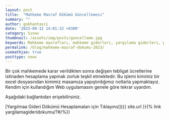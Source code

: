 ```yaml
---
layout: post
title:  "Mahkeme Masraf Dökümü Güncellemesi"
summary: ""
author: gokhantasci
date: '2023-09-12 14:01:32 +0300'
category: Sınav
thumbnail: /assets/img/posts/guncelleme.jpg
keywords: Mahkeme masrafları, mahkeme giderleri, yargılama giderleri, posta masrafları, bilirkişi masrafları, adliye masrafları, adliye cezası, mahkeme cezası
permalink: /blog/mahkeme-masraf-dokumu-2023/
usemathjax: true
posttype: news
---
```


Bir çok mahkemede karar verildikten sonra değişen tebligat ücretlerine istinaden hesaplama yapmak zorluk teşkil etmektedir.
Bu işlemi kimimiz bir excel dosyasından kimimiz masamıza yapıştırdığımız notlarla yapmaktayız.
Kendim için kullandığım Web uygulamasını genele göre tekrar uyardım.

Aşağıdaki bağlantıdan erişebilirsiniz.

[Yargılmaa Gideri Dökümü Hesaplamaları için Tıklayınız]({{ site.url }}{% link yargilamagideridokumu/?#/%})